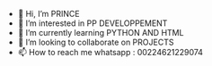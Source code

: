 - 👋 Hi, I’m PRINCE
- 👀 I’m interested in PP DEVELOPPEMENT
- 🌱 I’m currently learning PYTHON AND HTML
- 💞️ I’m looking to collaborate on PROJECTS
- 📫 How to reach me whatsapp : 00224621229074

<!---
dondeville/dondeville is a ✨ special ✨ repository because its `README.md` (this file) appears on your GitHub profile.
You can click the Preview link to take a look at your changes.
--->

